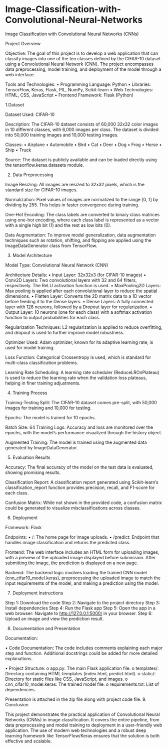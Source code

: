# Image-Classification-with-Convolutional-Neural-Networks

Image Classification with Convolutional Neural Networks (CNNs)

Project Overview

Objective:
The goal of this project is to develop a web application that can classify images into one of the ten classes defined by the CIFAR-10 dataset using a Convolutional Neural Network (CNN). The project encompasses data preprocessing, model training, and deployment of the model through a web interface.

Tools and Technologies:
•	Programming Language: Python
•	Libraries: TensorFlow, Keras, Flask, PIL, NumPy, Scikit-learn
•	Web Technologies: HTML, CSS, JavaScript
•	Frontend Framework: Flask (Python)

1.Dataset

Dataset Used:
CIFAR-10

Description:
The CIFAR-10 dataset consists of 60,000 32x32 color images in 10 different classes, with 6,000 images per class. The dataset is divided into 50,000 training images and 10,000 testing images.

Classes:
•	Airplane
•	Automobile
•	Bird
•	Cat
•	Deer
•	Dog
•	Frog
•	Horse
•	Ship
•	Truck

Source:
The dataset is publicly available and can be loaded directly using the tensorflow.keras.datasets module.

2. Data Preprocessing

Image Resizing:
All images are resized to 32x32 pixels, which is the standard size for CIFAR-10 images.

Normalization:
Pixel values of images are normalized to the range [0, 1] by dividing by 255. This helps in faster convergence during training.

One-Hot Encoding:
The class labels are converted to binary class matrices using one-hot encoding, where each class label is represented as a vector with a single high bit (1) and the rest as low bits (0).

Data Augmentation:
To improve model generalization, data augmentation techniques such as rotation, shifting, and flipping are applied using the ImageDataGenerator class from TensorFlow.

3. Model Architecture

Model Type:
Convolutional Neural Network (CNN)

Architecture Details:
•	Input Layer: 32x32x3 (for CIFAR-10 images)
•	Conv2D Layers: Two convolutional layers with 32 and 64 filters, respectively. The ReLU activation function is used.
•	MaxPooling2D Layers: Max pooling is applied after each convolutional layer to reduce the spatial dimensions.
•	Flatten Layer: Converts the 2D matrix data to a 1D vector before feeding it to the Dense layers.
•	Dense Layers: A fully connected layer with 128 neurons, followed by a Dropout layer for regularization.
•	Output Layer: 10 neurons (one for each class) with a softmax activation function to output probabilities for each class.

Regularization Techniques:
L2 regularization is applied to reduce overfitting, and dropout is used to further improve model robustness.

Optimizer Used:
Adam optimizer, known for its adaptive learning rate, is used for model training.

Loss Function:
Categorical Crossentropy is used, which is standard for multi-class classification problems.

Learning Rate Scheduling:
A learning rate scheduler (ReduceLROnPlateau) is used to reduce the learning rate when the validation loss plateaus, helping in finer training adjustments.

4. Training Process

Training-Testing Split:
The CIFAR-10 dataset comes pre-split, with 50,000 images for training and 10,000 for testing.

Epochs:
The model is trained for 10 epochs.

Batch Size:
64
Training Logs:
Accuracy and loss are monitored over the epochs, with the model’s performance visualized through the history object.

Augmented Training:
The model is trained using the augmented data generated by ImageDataGenerator.

5. Evaluation Results

Accuracy:
The final accuracy of the model on the test data is evaluated, showing promising results.

Classification Report:
A classification report generated using Scikit-learn’s classification_report function provides precision, recall, and F1-score for each class.

Confusion Matrix:
While not shown in the provided code, a confusion matrix could be generated to visualize misclassifications across classes.

6. Deployment

Framework:
Flask

Endpoints:
•	/: The home page for image uploads.
•	/predict: Endpoint that handles image classification and returns the predicted class.

Frontend:
The web interface includes an HTML form for uploading images, with a preview of the uploaded image displayed before submission. After submitting the image, the prediction is displayed on a new page.

Backend:
The backend logic involves loading the trained CNN model (cnn_cifar10_model.keras), preprocessing the uploaded image to match the input requirements of the model, and making a prediction using the model.

7. Deployment Instructions

Step 1: Download the code
Step 2: Navigate to the project directory
Step 3: Install dependencies
Step 4: Run the Flask app
Step 5: Open the app in a web browser: Navigate to http://127.0.0.1:5000/ in your browser.
Step 6: Upload an image and view the prediction result.

8. Documentation and Presentation

Documentation:

•	Code Documentation: The code includes comments explaining each major step and function. Additional docstrings could be added for more detailed explanations.

•	Project Structure:
o	app.py: The main Flask application file.
o	templates/: Directory containing HTML templates (index.html, predict.html).
o	static/: Directory for static files like CSS, JavaScript, and images.
o	cnn_cifar10_model.keras: The trained model file.
o	requirements.txt: List of dependencies.

Presentation is attached in the zip file along with project code file.
9. Conclusion

This project demonstrates the practical application of Convolutional Neural Networks (CNNs) in image classification. It covers the entire pipeline, from data preprocessing and model training to deployment in a user-friendly web application. The use of modern web technologies and a robust deep learning framework like TensorFlow/Keras ensures that the solution is both effective and scalable.
